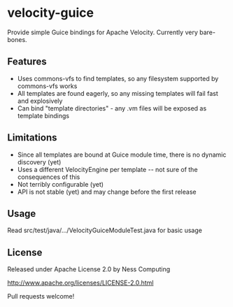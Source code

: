 velocity-guice
==============

Provide simple Guice bindings for Apache Velocity.  Currently very bare-bones.

Features
--------

* Uses commons-vfs to find templates, so any filesystem supported by commons-vfs works
* All templates are found eagerly, so any missing templates will fail fast and explosively
* Can bind "template directories" - any .vm files will be exposed as template bindings

Limitations
-----------

* Since all templates are bound at Guice module time, there is no dynamic discovery (yet)
* Uses a different VelocityEngine per template -- not sure of the consequences of this
* Not terribly configurable (yet)
* API is not stable (yet) and may change before the first release

Usage
-----

Read src/test/java/.../VelocityGuiceModuleTest.java for basic usage

License
-------

Released under Apache License 2.0 by Ness Computing

http://www.apache.org/licenses/LICENSE-2.0.html

Pull requests welcome!
